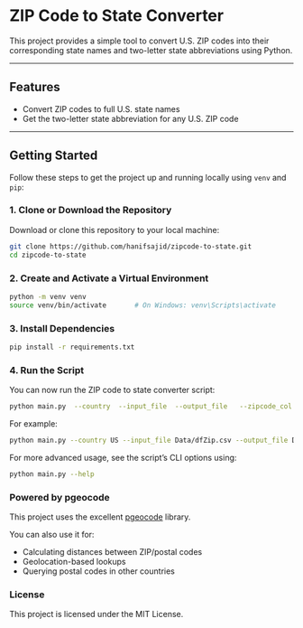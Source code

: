 # ZIP Code to State Converter

This project provides a simple tool to convert U.S. ZIP codes into their corresponding state names and two-letter state abbreviations using Python.

---

## Features

- Convert ZIP codes to full U.S. state names
- Get the two-letter state abbreviation for any U.S. ZIP code
---

## Getting Started

Follow these steps to get the project up and running locally using `venv` and `pip`:

### 1. Clone or Download the Repository

Download or clone this repository to your local machine:

```bash
git clone https://github.com/hanifsajid/zipcode-to-state.git
cd zipcode-to-state
```

### 2. Create and Activate a Virtual Environment

```bash
python -m venv venv
source venv/bin/activate       # On Windows: venv\Scripts\activate
```

### 3. Install Dependencies

```bash
pip install -r requirements.txt
```

### 4. Run the Script
You can now run the ZIP code to state converter script:

```bash
python main.py  --country  --input_file  --output_file   --zipcode_col  --state_code_col --state_col
```
For example: 

```bash
python main.py --country US --input_file Data/dfZip.csv --output_file Data/outputZip.csv --zipcode_col zipcode --state_code_col state_code --state_col state
```

For more advanced usage, see the script’s CLI options using:

```bash
python main.py --help
```

### Powered by pgeocode

This project uses the excellent [pgeocode](https://pypi.org/project/pgeocode/) library.

You can also use it for:

- Calculating distances between ZIP/postal codes
- Geolocation-based lookups
- Querying postal codes in other countries

### License

This project is licensed under the MIT License.
